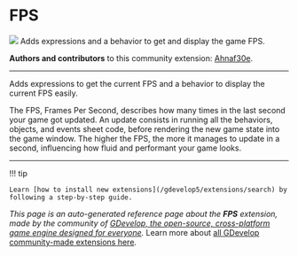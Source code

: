 # FPS

<img src="https://resources.gdevelop-app.com/assets/Icons/Glyphster Pack/Master/SVG/SEO/SEO_board_performance_profit.svg" class="extension-icon"></img>
Adds expressions and a behavior to get and display the game FPS.

**Authors and contributors** to this community extension: [Ahnaf30e](https://gd.games/Ahnaf30e).

---

Adds expressions to get the current FPS and a behavior to display the current FPS easily.

The FPS, Frames Per Second, describes how many times in the last second your game got updated. An update consists in running all the behaviors, objects, and events sheet code, before rendering the new game state into the game window. The higher the FPS, the more it manages to update in a second, influencing how fluid and performant your game looks.

---

!!! tip

    Learn [how to install new extensions](/gdevelop5/extensions/search) by following a step-by-step guide.

*This page is an auto-generated reference page about the **FPS** extension, made by the community of [GDevelop, the open-source, cross-platform game engine designed for everyone](https://gdevelop.io/).* Learn more about [all GDevelop community-made extensions here](/gdevelop5/extensions).